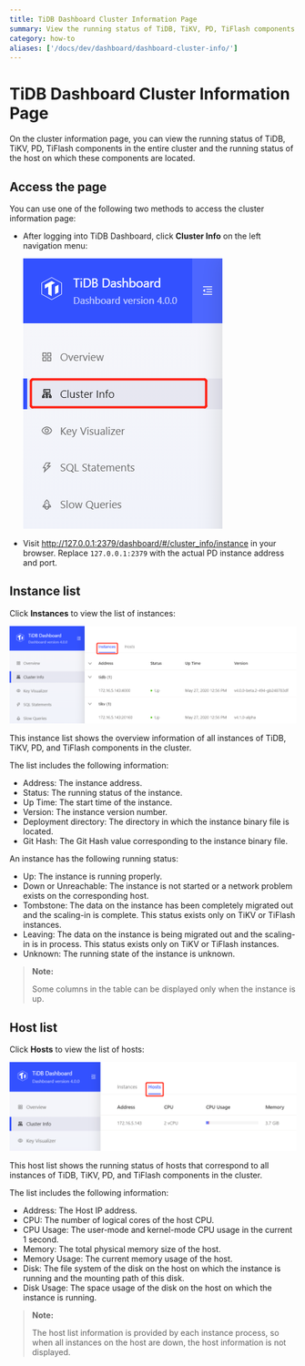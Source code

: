 ```yaml
---
title: TiDB Dashboard Cluster Information Page
summary: View the running status of TiDB, TiKV, PD, TiFlash components in the entire cluster and the running status of the host on which these components are located.
category: how-to
aliases: ['/docs/dev/dashboard/dashboard-cluster-info/']
---
```


# TiDB Dashboard Cluster Information Page

On the cluster information page, you can view the running status of TiDB, TiKV, PD, TiFlash components in the entire cluster and the running status of the host on which these components are located.

## Access the page

You can use one of the following two methods to access the cluster information page:

- After logging into TiDB Dashboard, click **Cluster Info** on the left navigation menu:

  ![Access cluster information page](/media/dashboard/dashboard-cluster-info-access.png)

- Visit <http://127.0.0.1:2379/dashboard/#/cluster_info/instance> in your browser. Replace `127.0.0.1:2379` with the actual PD instance address and port.

## Instance list

Click **Instances** to view the list of instances:

![Instance list](/media/dashboard/dashboard-cluster-info-instances.png)

This instance list shows the overview information of all instances of TiDB, TiKV, PD, and TiFlash components in the cluster.

The list includes the following information:

- Address: The instance address.
- Status: The running status of the instance.
- Up Time: The start time of the instance.
- Version: The instance version number.
- Deployment directory: The directory in which the instance binary file is located.
- Git Hash: The Git Hash value corresponding to the instance binary file.

An instance has the following running status:

- Up: The instance is running properly.
- Down or Unreachable: The instance is not started or a network problem exists on the corresponding host.
- Tombstone: The data on the instance has been completely migrated out and the scaling-in is complete. This status exists only on TiKV or TiFlash instances.
- Leaving: The data on the instance is being migrated out and the scaling-in is in process. This status exists only on TiKV or TiFlash instances.
- Unknown: The running state of the instance is unknown.

> **Note:**
>
> Some columns in the table can be displayed only when the instance is up.

## Host list

Click **Hosts** to view the list of hosts:

![Host list](/media/dashboard/dashboard-cluster-info-hosts.png)

This host list shows the running status of hosts that correspond to all instances of TiDB, TiKV, PD, and TiFlash components in the cluster.

The list includes the following information:

- Address: The Host IP address.
- CPU: The number of logical cores of the host CPU.
- CPU Usage: The user-mode and kernel-mode CPU usage in the current 1 second.
- Memory: The total physical memory size of the host.
- Memory Usage: The current memory usage of the host.
- Disk: The file system of the disk on the host on which the instance is running and the mounting path of this disk.
- Disk Usage: The space usage of the disk on the host on which the instance is running.

> **Note:**
>
> The host list information is provided by each instance process, so when all instances on the host are down, the host information is not displayed.
